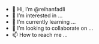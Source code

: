 - 👋 Hi, I’m @reihanfadli
- 👀 I’m interested in ...
- 🌱 I’m currently learning ...
- 💞️ I’m looking to collaborate on ...
- 📫 How to reach me ...

<!---
reihanfadli/reihanfadli is a ✨ special ✨ repository because its `README.md` (this file) appears on your GitHub profile.
You can click the Preview link to take a look at your changes.
--->
